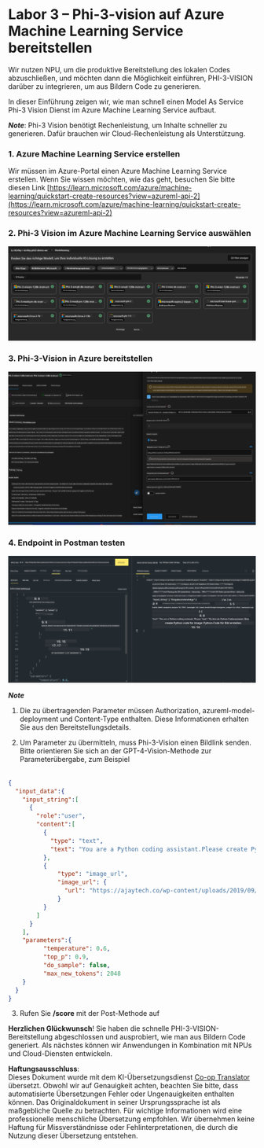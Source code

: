 <!--
CO_OP_TRANSLATOR_METADATA:
{
  "original_hash": "20cb4e6ac1686248e8be913ccf6c2bc2",
  "translation_date": "2025-05-07T10:57:04+00:00",
  "source_file": "md/02.Application/02.Code/Phi3/VSCodeExt/HOL/Apple/03.DeployPhi3VisionOnAzure.md",
  "language_code": "de"
}
-->
# **Labor 3 – Phi-3-vision auf Azure Machine Learning Service bereitstellen**

Wir nutzen NPU, um die produktive Bereitstellung des lokalen Codes abzuschließen, und möchten dann die Möglichkeit einführen, PHI-3-VISION darüber zu integrieren, um aus Bildern Code zu generieren.

In dieser Einführung zeigen wir, wie man schnell einen Model As Service Phi-3 Vision Dienst im Azure Machine Learning Service aufbaut.

***Note***: Phi-3 Vision benötigt Rechenleistung, um Inhalte schneller zu generieren. Dafür brauchen wir Cloud-Rechenleistung als Unterstützung.


### **1. Azure Machine Learning Service erstellen**

Wir müssen im Azure-Portal einen Azure Machine Learning Service erstellen. Wenn Sie wissen möchten, wie das geht, besuchen Sie bitte diesen Link [https://learn.microsoft.com/azure/machine-learning/quickstart-create-resources?view=azureml-api-2](https://learn.microsoft.com/azure/machine-learning/quickstart-create-resources?view=azureml-api-2)


### **2. Phi-3 Vision im Azure Machine Learning Service auswählen**

![Catalog](../../../../../../../../../translated_images/vison_catalog.f979823d5bde8aef2c37a3a9686f6c5d0c521f93730447798ea6fb580091443f.de.png)


### **3. Phi-3-Vision in Azure bereitstellen**


![Deploy](../../../../../../../../../translated_images/vision_deploy.a8114ccd849a957272bf30959bdef166b21a0fac4c4f0129dab0106b97104772.de.png)


### **4. Endpoint in Postman testen**


![Test](../../../../../../../../../translated_images/vision_test.0b9c1b1d414131d03398c88fc1b79d839e7946c2ae5c9fd170a2894c271e2993.de.png)


***Note***

1. Die zu übertragenden Parameter müssen Authorization, azureml-model-deployment und Content-Type enthalten. Diese Informationen erhalten Sie aus den Bereitstellungsdetails.

2. Um Parameter zu übermitteln, muss Phi-3-Vision einen Bildlink senden. Bitte orientieren Sie sich an der GPT-4-Vision-Methode zur Parameterübergabe, zum Beispiel

```json

{
  "input_data":{
    "input_string":[
      {
        "role":"user",
        "content":[ 
          {
            "type": "text",
            "text": "You are a Python coding assistant.Please create Python code for image "
          },
          {
              "type": "image_url",
              "image_url": {
                "url": "https://ajaytech.co/wp-content/uploads/2019/09/index.png"
              }
          }
        ]
      }
    ],
    "parameters":{
          "temperature": 0.6,
          "top_p": 0.9,
          "do_sample": false,
          "max_new_tokens": 2048
    }
  }
}

```

3. Rufen Sie **/score** mit der Post-Methode auf

**Herzlichen Glückwunsch**! Sie haben die schnelle PHI-3-VISION-Bereitstellung abgeschlossen und ausprobiert, wie man aus Bildern Code generiert. Als nächstes können wir Anwendungen in Kombination mit NPUs und Cloud-Diensten entwickeln.

**Haftungsausschluss**:  
Dieses Dokument wurde mit dem KI-Übersetzungsdienst [Co-op Translator](https://github.com/Azure/co-op-translator) übersetzt. Obwohl wir auf Genauigkeit achten, beachten Sie bitte, dass automatisierte Übersetzungen Fehler oder Ungenauigkeiten enthalten können. Das Originaldokument in seiner Ursprungssprache ist als maßgebliche Quelle zu betrachten. Für wichtige Informationen wird eine professionelle menschliche Übersetzung empfohlen. Wir übernehmen keine Haftung für Missverständnisse oder Fehlinterpretationen, die durch die Nutzung dieser Übersetzung entstehen.
